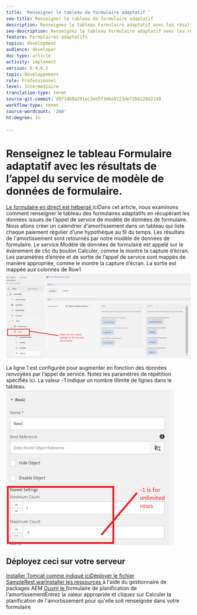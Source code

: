 ```yaml
---
title: 'Renseigner le tableau de formulaire adaptatif '
seo-title: Renseigner le tableau de formulaire adaptatif
description: Renseignez le tableau Formulaire adaptatif avec les résultats des appels de service de modèles de données de formulaire.
seo-description: Renseignez le tableau Formulaire adaptatif avec les résultats des appels de service de modèles de données de formulaire.
feature: Formulaires adaptatifs
topics: development
audience: developer
doc-type: article
activity: implement
version: 6.4,6.5
topic: Développement
role: Professionnel
level: Intermédiaire
translation-type: tm+mt
source-git-commit: d9714b9a291ec3ee5f3dba9723de72bb120d2149
workflow-type: tm+mt
source-wordcount: '260'
ht-degree: 1%

---
```



# Renseignez le tableau Formulaire adaptatif avec les résultats de l’appel du service de modèle de données de formulaire.

[Le formulaire en direct est hébergé ](https://forms.enablementadobe.com/content/dam/formsanddocuments/amortization/jcr:content?wcmmode=disabled)
iciDans cet article, nous examinons comment renseigner le tableau des formulaires adaptatifs en récupérant les données issues de l’appel de service de modèle de données de formulaire. Nous allons créer un calendrier d&#39;amortissement dans un tableau qui liste chaque paiement régulier d&#39;une hypothèque au fil du temps. Les résultats de l&#39;amortissement sont retournés par notre modèle de données de formulaire. Le service Modèle de données de formulaire est appelé sur le événement de clic du bouton Calculer, comme le montre la capture d’écran. Les paramètres d’entrée et de sortie de l’appel de service sont mappés de manière appropriée, comme le montre la capture d’écran. La sortie est mappée aux colonnes de Row1
![clickevent](assets/amortization.PNG)

La ligne 1 est configurée pour augmenter en fonction des données renvoyées par l’appel de service. Notez les paramètres de répétition spécifiés ici. La valeur -1 indique un nombre illimité de lignes dans le tableau.
![Ligne1](assets/rowconfiguration.PNG)

## Déployez ceci sur votre serveur

[Installer Tomcat comme indiqué ](/help/forms/ic-print-channel-tutorial/set-up-tomcat.md)
[iciDéployer le ](https://forms.enablementadobe.com/content/DemoServerBundles/SampleRest.war)
[fichier SampleRest.warInstaller les ressources  ](assets/amortizationschedule.zip) à l&#39;aide du gestionnaire de packages AEM 
[Ouvrir le ](http://localhost:4502/content/dam/formsanddocuments/amortization/jcr:content?wcmmode=disabled)
formulaire de planification de l&#39;amortissementEntrez la valeur appropriée et cliquez sur Calculer la planification de l&#39;amortissement pour qu&#39;elle soit renseignée dans votre formulaire

